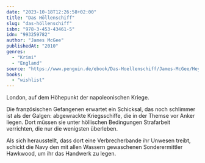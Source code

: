 ```yaml
---
date: "2023-10-18T12:26:58+02:00"
title: "Das Höllenschiff"
slug: "das-höllenschiff"
isbn: "978-3-453-43461-5"
idn: "993259782"
author: "James McGee"
publishedAt: "2010"
genres:
  - "Krimi"
  - "England"
source: "https://www.penguin.de/ebook/Das-Hoellenschiff/James-McGee/Heyne/e358891.rhd"
books:
  - "wishlist"
---
```


London, auf dem Höhepunkt der napoleonischen Kriege.

Die französischen Gefangenen erwartet ein Schicksal, das noch schlimmer ist als 
der Galgen: abgewrackte Kriegsschiffe, die in der Themse vor Anker liegen.
Dort müssen sie unter höllischen Bedingungen Strafarbeit verrichten, die nur die 
wenigsten überleben.

Als sich herausstellt, dass dort eine Verbrecherbande ihr Unwesen treibt, 
schickt die Navy den mit allen Wassern gewaschenen Sonderermittler Hawkwood, um 
ihr das Handwerk zu legen.
